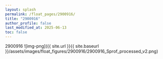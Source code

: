 ```yaml
---
layout: splash
permalink: /float_pages/2900916/
title: "2900916"
author_profile: false
last_modified_at: 2025-06-13
toc: false
---
```

 
2900916
![img-png]({{ site.url }}{{ site.baseurl }}/assets/images/float_figures/2900916/2900916_Sprof_processed_v2.png)